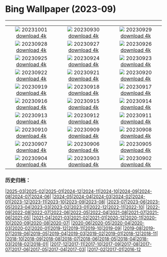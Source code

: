 # Bing Wallpaper (2023-09)
**************
| | | |
| :----: | :----: | :----: |
| ![](https://www.bing.com/th?id=OHR.LakeBledSunrise_FR-FR7792923061_1920x1080.jpg) 20231001 [download 4k](https://www.bing.com/th?id=OHR.LakeBledSunrise_FR-FR7792923061_UHD.jpg) | ![](https://www.bing.com/th?id=OHR.ShenandoahFoliage_FR-FR5502772012_1920x1080.jpg) 20230930 [download 4k](https://www.bing.com/th?id=OHR.ShenandoahFoliage_FR-FR5502772012_UHD.jpg) | ![](https://www.bing.com/th?id=OHR.GuiyangMoon_FR-FR7040582752_1920x1080.jpg) 20230929 [download 4k](https://www.bing.com/th?id=OHR.GuiyangMoon_FR-FR7040582752_UHD.jpg) |
| ![](https://www.bing.com/th?id=OHR.MaritimeDay_FR-FR6769688761_1920x1080.jpg) 20230928 [download 4k](https://www.bing.com/th?id=OHR.MaritimeDay_FR-FR6769688761_UHD.jpg) | ![](https://www.bing.com/th?id=OHR.CapriKrupp_FR-FR5234013603_1920x1080.jpg) 20230927 [download 4k](https://www.bing.com/th?id=OHR.CapriKrupp_FR-FR5234013603_UHD.jpg) | ![](https://www.bing.com/th?id=OHR.VeniceSkatePark_FR-FR4705618167_1920x1080.jpg) 20230926 [download 4k](https://www.bing.com/th?id=OHR.VeniceSkatePark_FR-FR4705618167_UHD.jpg) |
| ![](https://www.bing.com/th?id=OHR.GlacierBayOtter_FR-FR3887567269_1920x1080.jpg) 20230925 [download 4k](https://www.bing.com/th?id=OHR.GlacierBayOtter_FR-FR3887567269_UHD.jpg) | ![](https://www.bing.com/th?id=OHR.GenoeseTower_FR-FR7845957372_1920x1080.jpg) 20230924 [download 4k](https://www.bing.com/th?id=OHR.GenoeseTower_FR-FR7845957372_UHD.jpg) | ![](https://www.bing.com/th?id=OHR.GastronomyDay_FR-FR7756533791_1920x1080.jpg) 20230923 [download 4k](https://www.bing.com/th?id=OHR.GastronomyDay_FR-FR7756533791_UHD.jpg) |
| ![](https://www.bing.com/th?id=OHR.ShamwariRhino_FR-FR1116105589_1920x1080.jpg) 20230922 [download 4k](https://www.bing.com/th?id=OHR.ShamwariRhino_FR-FR1116105589_UHD.jpg) | ![](https://www.bing.com/th?id=OHR.NobelNorway_FR-FR0963742399_1920x1080.jpg) 20230921 [download 4k](https://www.bing.com/th?id=OHR.NobelNorway_FR-FR0963742399_UHD.jpg) | ![](https://www.bing.com/th?id=OHR.ArkadiaPark_FR-FR0610360339_1920x1080.jpg) 20230920 [download 4k](https://www.bing.com/th?id=OHR.ArkadiaPark_FR-FR0610360339_UHD.jpg) |
| ![](https://www.bing.com/th?id=OHR.SplugenPass_FR-FR8357846170_1920x1080.jpg) 20230919 [download 4k](https://www.bing.com/th?id=OHR.SplugenPass_FR-FR8357846170_UHD.jpg) | ![](https://www.bing.com/th?id=OHR.MilkyWayPortugal_FR-FR9919070514_1920x1080.jpg) 20230918 [download 4k](https://www.bing.com/th?id=OHR.MilkyWayPortugal_FR-FR9919070514_UHD.jpg) | ![](https://www.bing.com/th?id=OHR.CubanTody_FR-FR9694698532_1920x1080.jpg) 20230917 [download 4k](https://www.bing.com/th?id=OHR.CubanTody_FR-FR9694698532_UHD.jpg) |
| ![](https://www.bing.com/th?id=OHR.OktoberfestWorkers_FR-FR0137764412_1920x1080.jpg) 20230916 [download 4k](https://www.bing.com/th?id=OHR.OktoberfestWorkers_FR-FR0137764412_UHD.jpg) | ![](https://www.bing.com/th?id=OHR.GlenariffForest_FR-FR8149555796_1920x1080.jpg) 20230915 [download 4k](https://www.bing.com/th?id=OHR.GlenariffForest_FR-FR8149555796_UHD.jpg) | ![](https://www.bing.com/th?id=OHR.MongoliaHorses_FR-FR6648660831_1920x1080.jpg) 20230914 [download 4k](https://www.bing.com/th?id=OHR.MongoliaHorses_FR-FR6648660831_UHD.jpg) |
| ![](https://www.bing.com/th?id=OHR.HemakutaHill_FR-FR6222241718_1920x1080.jpg) 20230913 [download 4k](https://www.bing.com/th?id=OHR.HemakutaHill_FR-FR6222241718_UHD.jpg) | ![](https://www.bing.com/th?id=OHR.NorthSeaStairs_FR-FR5596287434_1920x1080.jpg) 20230912 [download 4k](https://www.bing.com/th?id=OHR.NorthSeaStairs_FR-FR5596287434_UHD.jpg) | ![](https://www.bing.com/th?id=OHR.MarathonMedoc_FR-FR5430378325_1920x1080.jpg) 20230911 [download 4k](https://www.bing.com/th?id=OHR.MarathonMedoc_FR-FR5430378325_UHD.jpg) |
| ![](https://www.bing.com/th?id=OHR.CastelmazzanoSunrise_FR-FR5171690976_1920x1080.jpg) 20230910 [download 4k](https://www.bing.com/th?id=OHR.CastelmazzanoSunrise_FR-FR5171690976_UHD.jpg) | ![](https://www.bing.com/th?id=OHR.AyutthayaTemple_FR-FR4416572016_1920x1080.jpg) 20230909 [download 4k](https://www.bing.com/th?id=OHR.AyutthayaTemple_FR-FR4416572016_UHD.jpg) | ![](https://www.bing.com/th?id=OHR.RugbyWorldCup_FR-FR6347432536_1920x1080.jpg) 20230908 [download 4k](https://www.bing.com/th?id=OHR.RugbyWorldCup_FR-FR6347432536_UHD.jpg) |
| ![](https://www.bing.com/th?id=OHR.CamelsAbove_FR-FR9524017477_1920x1080.jpg) 20230907 [download 4k](https://www.bing.com/th?id=OHR.CamelsAbove_FR-FR9524017477_UHD.jpg) | ![](https://www.bing.com/th?id=OHR.CreteHarbor_FR-FR9327699633_1920x1080.jpg) 20230906 [download 4k](https://www.bing.com/th?id=OHR.CreteHarbor_FR-FR9327699633_UHD.jpg) | ![](https://www.bing.com/th?id=OHR.MountSegla_FR-FR9123085468_1920x1080.jpg) 20230905 [download 4k](https://www.bing.com/th?id=OHR.MountSegla_FR-FR9123085468_UHD.jpg) |
| ![](https://www.bing.com/th?id=OHR.BourgesMarsh_FR-FR0172809073_1920x1080.jpg) 20230904 [download 4k](https://www.bing.com/th?id=OHR.BourgesMarsh_FR-FR0172809073_UHD.jpg) | ![](https://www.bing.com/th?id=OHR.ManhattanAerial_FR-FR8563550071_1920x1080.jpg) 20230903 [download 4k](https://www.bing.com/th?id=OHR.ManhattanAerial_FR-FR8563550071_UHD.jpg) | ![](https://www.bing.com/th?id=OHR.TinyHummer_FR-FR8365055526_1920x1080.jpg) 20230902 [download 4k](https://www.bing.com/th?id=OHR.TinyHummer_FR-FR8365055526_UHD.jpg) |

### 历史归档：

|[2025-03](2025-03/2025-03.md)|[2025-02](2025-02/2025-02.md)|[2025-01](2025-01/2025-01.md)|[2024-12](2024-12/2024-12.md)|[2024-11](2024-11/2024-11.md)|[2024-10](2024-10/2024-10.md)|[2024-09](2024-09/2024-09.md)|[2024-08](2024-08/2024-08.md)|[2024-07](2024-07/2024-07.md)|[2024-06](2024-06/2024-06.md)|
|[2024-05](2024-05/2024-05.md)|[2024-04](2024-04/2024-04.md)|[2024-03](2024-03/2024-03.md)|[2024-02](2024-02/2024-02.md)|[2024-01](2024-01/2024-01.md)|[2023-12](2023-12/2023-12.md)|[2023-11](2023-11/2023-11.md)|[2023-10](2023-10/2023-10.md)|[2023-09](2023-09/2023-09.md)|[2023-08](2023-08/2023-08.md)|
|[2023-07](2023-07/2023-07.md)|[2023-06](2023-06/2023-06.md)|[2023-05](2023-05/2023-05.md)|[2023-04](2023-04/2023-04.md)|[2023-03](2023-03/2023-03.md)|[2023-02](2023-02/2023-02.md)|[2023-01](2023-01/2023-01.md)|[2022-12](2022-12/2022-12.md)|[2022-11](2022-11/2022-11.md)|[2022-10](2022-10/2022-10.md)|
|[2022-09](2022-09/2022-09.md)|[2022-08](2022-08/2022-08.md)|[2022-07](2022-07/2022-07.md)|[2022-06](2022-06/2022-06.md)|[2022-05](2022-05/2022-05.md)|[2022-04](2022-04/2022-04.md)|[2021-08](2021-08/2021-08.md)|[2021-07](2021-07/2021-07.md)|[2021-06](2021-06/2021-06.md)|[2021-05](2021-05/2021-05.md)|
|[2021-04](2021-04/2021-04.md)|[2021-03](2021-03/2021-03.md)|[2021-02](2021-02/2021-02.md)|[2021-01](2021-01/2021-01.md)|[2020-12](2020-12/2020-12.md)|[2020-11](2020-11/2020-11.md)|[2020-10](2020-10/2020-10.md)|[2020-09](2020-09/2020-09.md)|[2020-08](2020-08/2020-08.md)|[2020-07](2020-07/2020-07.md)|
|[2020-06](2020-06/2020-06.md)|[2020-05](2020-05/2020-05.md)|[2020-04](2020-04/2020-04.md)|[2020-03](2020-03/2020-03.md)|[2020-02](2020-02/2020-02.md)|[2020-01](2020-01/2020-01.md)|[2019-12](2019-12/2019-12.md)|[2019-11](2019-11/2019-11.md)|[2019-10](2019-10/2019-10.md)|[2019-09](2019-09/2019-09.md)|
|[2019-08](2019-08/2019-08.md)|[2019-07](2019-07/2019-07.md)|[2019-06](2019-06/2019-06.md)|[2019-05](2019-05/2019-05.md)|[2019-04](2019-04/2019-04.md)|[2019-03](2019-03/2019-03.md)|[2019-02](2019-02/2019-02.md)|[2019-01](2019-01/2019-01.md)|[2018-12](2018-12/2018-12.md)|[2018-11](2018-11/2018-11.md)|
|[2018-10](2018-10/2018-10.md)|[2018-09](2018-09/2018-09.md)|[2018-08](2018-08/2018-08.md)|[2018-07](2018-07/2018-07.md)|[2018-06](2018-06/2018-06.md)|[2018-05](2018-05/2018-05.md)|[2018-04](2018-04/2018-04.md)|[2018-03](2018-03/2018-03.md)|[2018-02](2018-02/2018-02.md)|[2018-01](2018-01/2018-01.md)|
|[2017-12](2017-12/2017-12.md)|[2017-11](2017-11/2017-11.md)|[2017-10](2017-10/2017-10.md)|[2017-09](2017-09/2017-09.md)|[2017-08](2017-08/2017-08.md)|[2017-07](2017-07/2017-07.md)|[2017-06](2017-06/2017-06.md)|[2017-05](2017-05/2017-05.md)|[2017-04](2017-04/2017-04.md)|[2017-03](2017-03/2017-03.md)|
|[2017-02](2017-02/2017-02.md)|[2017-01](2017-01/2017-01.md)|[2016-12](2016-12/2016-12.md)